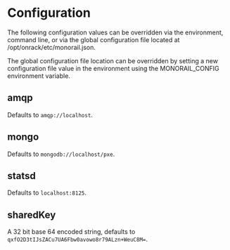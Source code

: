 # Configuration

The following configuration values can be overridden via the environment, command line, or via the global configuration file located at /opt/onrack/etc/monorail.json.

The global configuration file location can be overridden by setting a new configuration file value in the environment using the MONORAIL_CONFIG environment variable.

## amqp

Defaults to `amqp://localhost`.

## mongo

Defaults to `mongodb://localhost/pxe`.

## statsd

Defaults to `localhost:8125`.

## sharedKey

A 32 bit base 64 encoded string, defaults to `qxfO2D3tIJsZACu7UA6Fbw0avowo8r79ALzn+WeuC8M=`.
